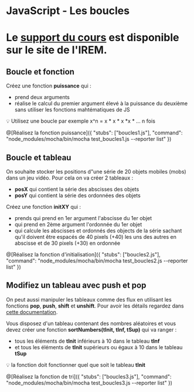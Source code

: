 # JavaScript - Les boucles

# Le [support du cours](http://ens-info.irem.univ-mrs.fr/wp-content/uploads/06_javascript_fin.pdf) est disponible sur le site de l'IREM.  

## Boucle et fonction

Créez une fonction __puissance__ qui :
- prend deux arguments
- réalise le calcul du premier argument élevé à la puissance du deuxième sans utiliser les fonctions mahtématiques de JS

💡 Utilisez une boucle par exemple x^n = x * x * x *x * ... n fois

@[Réalisez la fonction puissance]({ "stubs": ["boucles1.js"], "command": "node_modules/mocha/bin/mocha test_boucles1.js --reporter list" })

## Boucle et tableau

On souhaite stocker les positions d"une série de 20 objets mobiles (mobs) dans un jeu vidéo. Pour cela on va créer 2 tableaux :
- __posX__ qui contient la série des abscisses des objets
- __posY__ qui contient la série des ordonnées des objets

Créez une fonction __initXY__ qui :
- prends qui prend en 1er argument l'abscisse du 1er objet
- qui prend en 2ème argument l'ordonnée du 1er objet
- qui calcule les abscisses et ordonnés des objects de la série sachant qu'il doivent être espacés de 40 pixels (+40) les uns des autres en abscisse et de 30 pixels (+30) en ordonnée

@[Réalisez la fonction d'initialisation]({ "stubs": ["boucles2.js"], "command": "node_modules/mocha/bin/mocha test_boucles2.js --reporter list" })

## Modifiez un tableau avec push et pop

On peut aussi manipuler les tableaux comme des flux en utilisant les fonctions __pop__, __push__, __shift__ et __unshift__. Pour avoir les détails regardez dans [cette documentation](https://www.w3schools.com/JSREF/jsref_obj_array.asp).

Vous disposez d'un tableau contenant des nombres aléatoires et vous devez créer une fonction __sortNumbers(tInit, tInf, tSup)__ qui va ranger :
- tous les éléments de __tInit__ inférieurs à 10 dans le tableau __tInf__
- et tous les éléments de __tInit__ supérieurs ou égaux à 10 dans le tableau __tSup__

💡 la fonction doit fonctionner quel que soit le tableau __tInit__

@[Réalisez la fonction de tri]({ "stubs": ["boucles3.js"], "command": "node_modules/mocha/bin/mocha test_boucles3.js --reporter list" })

